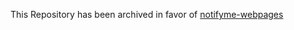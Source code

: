 This Repository has been archived in favor of [notifyme-webpages](https://github.com/notifyme-app/notifyme-webpages)
